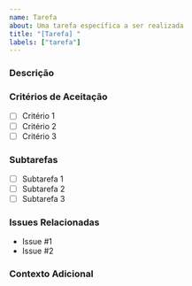```yaml
---
name: Tarefa
about: Uma tarefa específica a ser realizada
title: "[Tarefa] "
labels: ["tarefa"]
---
```


### Descrição

<!-- Forneça uma descrição clara e objetiva da tarefa. -->

### Critérios de Aceitação

<!-- Descreva os critérios que devem ser atendidos para a tarefa ser considerada concluída. -->

- [ ] Critério 1
- [ ] Critério 2
- [ ] Critério 3

### Subtarefas

<!-- Divida a tarefa em subtarefas menores e mais gerenciáveis. -->

- [ ] Subtarefa 1
- [ ] Subtarefa 2
- [ ] Subtarefa 3

### Issues Relacionadas

<!-- Liste quaisquer issues ou links relacionados que forneçam contexto ou informações adicionais. -->

- Issue #1
- Issue #2

### Contexto Adicional

<!-- Adicione qualquer outro contexto ou capturas de tela relevantes para esta tarefa. -->
